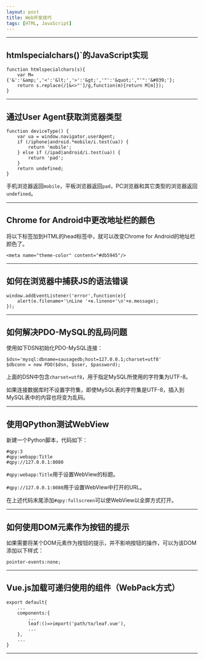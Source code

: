 ```yaml
---
layout: post
title: Web开发技巧
tags: [HTML, JavaScript]
---
```


---

htmlspecialchars()`的JavaScript实现
-----------------------------------

	function htmlspecialchars(s){
		var M={'&':'&amp;','<':'&lt;','>':'&gt;','"':'&quot;',"'":'&#039;'};
		return s.replace(/[&<>"']/g,function(m){return M[m]});
	}

---

通过User Agent获取浏览器类型
----------------------------

	function deviceType() {
		var ua = window.navigator.userAgent;
		if (/iphone|android.*mobile/i.test(ua)) {
			return 'mobile';
		} else if (/ipad|android/i.test(ua)) {
			return 'pad';
		}
		return undefined;
	}

手机浏览器返回`mobile`，平板浏览器返回`pad`，PC浏览器和其它类型的浏览器返回`undefined`。

---

Chrome for Android中更改地址栏的颜色
------------------------------------

将以下标签加到HTML的head标签中，就可以改变Chrome for Android的地址栏颜色了。

	<meta name="theme-color" content="#db5945"/>

---

如何在浏览器中捕获JS的语法错误
------------------------------

	window.addEventListener('error',function(e){
	    alert(e.filename+'\nLine '+e.lineno+'\n'+e.message);
	});

---

如何解决PDO-MySQL的乱码问题
---------------------------

使用如下DSN初始化PDO-MySQL连接：

	$dsn='mysql:dbname=sausagedb;host=127.0.0.1;charset=utf8'
	$dbconn = new PDO($dsn, $user, $password);

上面的DSN中包含`charset=utf8`，用于指定MySQL所使用的字符集为UTF-8。

如果连接数据库时不设置字符集，即使MySQL表的字符集是UTF-8，插入到MySQL表中的内容也将变为乱码。

---

使用QPython测试WebView
----------------------

新建一个Python脚本，代码如下：

	#qpy:3
	#qpy:webapp:Title
	#qpy://127.0.0.1:8080

`#qpy:webapp:Title`用于设置WebView的标题。

`#qpy://127.0.0.1:8080`用于设置WebView中打开的URL。

在上述代码末尾添加`#qpy:fullscreen`可以使WebView以全屏方式打开。

---

如何使用DOM元素作为按钮的提示
-----------------------------

如果需要将某个DOM元素作为按钮的提示，并不影响按钮的操作，可以为该DOM添加以下样式：

	pointer-events:none;

---

Vue.js加载可递归使用的组件（WebPack方式）
-----------------------------------------

	export default{
		...
		components:{
			...
			leaf:()=>import('path/to/leaf.vue'),
			...
		},
		...
	}

---


